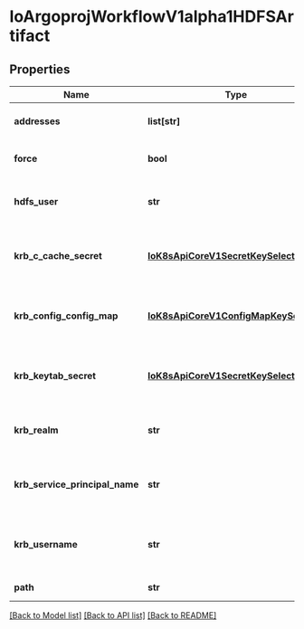 # IoArgoprojWorkflowV1alpha1HDFSArtifact

## Properties
Name | Type | Description | Notes
------------ | ------------- | ------------- | -------------
**addresses** | **list[str]** | Addresses is accessible addresses of HDFS name nodes | 
**force** | **bool** | Force copies a file forcibly even if it exists (default: false) | [optional] 
**hdfs_user** | **str** | HDFSUser is the user to access HDFS file system. It is ignored if either ccache or keytab is used. | [optional] 
**krb_c_cache_secret** | [**IoK8sApiCoreV1SecretKeySelector**](IoK8sApiCoreV1SecretKeySelector.md) | KrbCCacheSecret is the secret selector for Kerberos ccache Either ccache or keytab can be set to use Kerberos. | [optional] 
**krb_config_config_map** | [**IoK8sApiCoreV1ConfigMapKeySelector**](IoK8sApiCoreV1ConfigMapKeySelector.md) | KrbConfig is the configmap selector for Kerberos config as string It must be set if either ccache or keytab is used. | [optional] 
**krb_keytab_secret** | [**IoK8sApiCoreV1SecretKeySelector**](IoK8sApiCoreV1SecretKeySelector.md) | KrbKeytabSecret is the secret selector for Kerberos keytab Either ccache or keytab can be set to use Kerberos. | [optional] 
**krb_realm** | **str** | KrbRealm is the Kerberos realm used with Kerberos keytab It must be set if keytab is used. | [optional] 
**krb_service_principal_name** | **str** | KrbServicePrincipalName is the principal name of Kerberos service It must be set if either ccache or keytab is used. | [optional] 
**krb_username** | **str** | KrbUsername is the Kerberos username used with Kerberos keytab It must be set if keytab is used. | [optional] 
**path** | **str** | Path is a file path in HDFS | 

[[Back to Model list]](../README.md#documentation-for-models) [[Back to API list]](../README.md#documentation-for-api-endpoints) [[Back to README]](../README.md)


